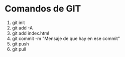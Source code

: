 # Comandos de GIT

1. git init
2. git add -A
3. git add index.html
4. git commit -m "Mensaje de que hay en ese commit"
   <!-- 5. git checkout -- . -->
   <!-- 6. git log -->
   <!-- 4. git commit --ammend -->
   <!-- 5. git checkout -b rama-NOMBRE -->
   <!-- 6. git checkout mnaster -->
   <!-- 7. git branch -d NOMBREDERAMA -->
5. git push
6. git pull
<!-- 13. git commit -am "NOMBRE" -->

